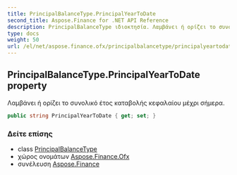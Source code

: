 ```yaml
---
title: PrincipalBalanceType.PrincipalYearToDate
second_title: Aspose.Finance for .NET API Reference
description: PrincipalBalanceType ιδιοκτησία. Λαμβάνει ή ορίζει το συνολικό έτος καταβολής κεφαλαίου μέχρι σήμερα.
type: docs
weight: 50
url: /el/net/aspose.finance.ofx/principalbalancetype/principalyeartodate/
---
```

## PrincipalBalanceType.PrincipalYearToDate property

Λαμβάνει ή ορίζει το συνολικό έτος καταβολής κεφαλαίου μέχρι σήμερα.

```csharp
public string PrincipalYearToDate { get; set; }
```

### Δείτε επίσης

* class [PrincipalBalanceType](../)
* χώρος ονομάτων [Aspose.Finance.Ofx](../../principalbalancetype/)
* συνέλευση [Aspose.Finance](../../../)


